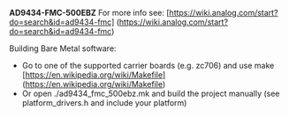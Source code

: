  **AD9434-FMC-500EBZ** For more info see: [https://wiki.analog.com/start?do=search&id=ad9434-fmc] (https://wiki.analog.com/start?do=search&id=ad9434-fmc)

Building Bare Metal software:
- Go to one of the supported carrier boards (e.g. zc706) and use make [https://en.wikipedia.org/wiki/Makefile] (https://en.wikipedia.org/wiki/Makefile)
- Or open ./ad9434_fmc_500ebz.mk and build the project manually (see platform_drivers.h and include your platform)